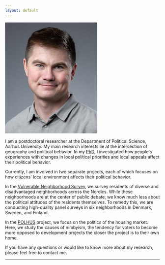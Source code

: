 ```yaml
---
layout: default
---
```



<img class="profile-picture" src="nn.jpg">


I am a postdoctoral researcher at the Department of Political Science, Aarhus University. My main research interests lie at the intersection of geography and political behavior. In my [PhD](https://politica.dk/politicas-phd-serie/niels-nyholt), I investigated how people's experiences with changes in local political priorities and local appeals affect their political behavior. 

Currently, I am involved in two separate projects, each of which focuses on how citizens' local environment affects their political behavior.

In the [Vulnerable Neighborhood Survey](https://futurenordics.org/projects/future-diverse-and-disadvantaged-neighborhoods-nordic-welfare-states-voices-residents), we survey residents of diverse and disadvantaged neighborhoods across the Nordics. While these neighborhoods are at the center of public debate, we know much less about the political attitudes of the residents themselves. To remedy this, we are conducting high-quality panel surveys in six neighborhoods in Denmark, Sweden, and Finland.

In the [POLHUS](https://www.martinvlarsen.com/) project, we focus on the politics of the housing market. Here, we study the causes of nimbyism, the tendency for voters to become more opposed to development projects the closer the project is to their own home. 

If you have any questions or would like to know more about my research, please feel free to contact me.

---
